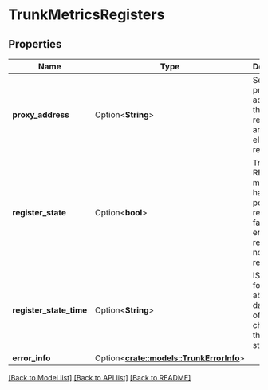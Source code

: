 # TrunkMetricsRegisters

## Properties

Name | Type | Description | Notes
------------ | ------------- | ------------- | -------------
**proxy_address** | Option<**String**> | Server proxy address that this registers array element represents. | [optional]
**register_state** | Option<**bool**> | True if last REGISTER message had positive response; false if error response or no response. | [optional]
**register_state_time** | Option<**String**> | ISO 8601 format UTC absolute date & time of the last change of the register state. | [optional]
**error_info** | Option<[**crate::models::TrunkErrorInfo**](TrunkErrorInfo.md)> |  | [optional]

[[Back to Model list]](../README.md#documentation-for-models) [[Back to API list]](../README.md#documentation-for-api-endpoints) [[Back to README]](../README.md)


